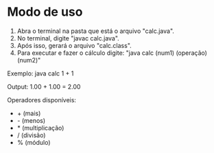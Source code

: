# Modo de uso
1) Abra o terminal na pasta que está o arquivo "calc.java".
2) No terminal, digite "javac calc.java".
3) Após isso, gerará o arquivo "calc.class".
4) Para executar e fazer o cálculo digite: "java calc (num1) (operação) (num2)"


Exemplo: java calc 1 + 1

Output: 1.00 + 1.00 = 2.00

Operadores disponíveis:
- \+ (mais)
- \- (menos)
- \* (multiplicação)
- / (divisão)
- % (módulo)

